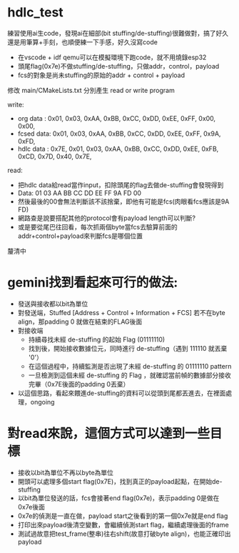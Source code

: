 # hdlc_test

練習使用ai生code，發現ai在細部(bit stuffing/de-stuffing)很難做對，搞了好久還是用筆算+手刻，也順便練一下手感，好久沒寫code

- 在vscode + idf qemu可以在模擬環境下跑code，就不用燒錄esp32
- 頭尾flag(0x7e)不做stuffing/de-stuffing，只做addr，control，payload
- fcs的對象是尚未stuffing的原始的addr + control + payload
  
修改 main/CMakeLists.txt 分別產生 read or write program

write:
- org data  : 0x01, 0x03, 0xAA, 0xBB, 0xCC, 0xDD, 0xEE, 0xFF, 0x00, 0x00, 
- fcsed data: 0x01, 0x03, 0xAA, 0xBB, 0xCC, 0xDD, 0xEE, 0xFF, 0x9A, 0xFD,
- hdlc data : 0x7E, 0x01, 0x03, 0xAA, 0xBB, 0xCC, 0xDD, 0xEE, 0xFB, 0xCD, 0x7D, 0x40, 0x7E, 

read:
- 把hdlc data給read當作input，扣除頭尾的flag去做de-stuffing會發現得到
- Data: 01 03 AA BB CC DD EE FF 9A FD 00
- 然後最後的00會無法判斷該不該捨棄，即他有可能是fcs(肉眼看fcs應該是9A FD)
- 網路查是說要搭配其他的protocol會有payload length可以判斷?
- 或是要從尾巴往回看，每次抓兩個byte當fcs去驗算前面的addr+control+payload來判斷fcs是哪個位置

釐清中

# gemini找到看起來可行的做法:
- 發送與接收都以bit為單位
- 對發送端，Stuffed [Address + Control + Information + FCS] 若不在byte align，那padding 0 就做在結束的FLAG後面
- 對接收端
  - 持續尋找未經 de-stuffing 的起始 Flag (01111110)
  - 找到後，開始接收數據位元，同時進行 de-stuffing（遇到 111110 就丟棄 '0'）
  - 在這個過程中，持續監測是否出現了未經 de-stuffing 的 01111110 pattern
  - 一旦檢測到這個未經 de-stuffing 的 Flag ，就確認當前幀的數據部分接收完畢（0x7E後面的padding 0丟棄）
- 以這個思路，看起來餵進de-stuffing的資料可以從頭到尾都丟進去，在裡面處理，ongoing

# 對read來說，這個方式可以達到一些目標
- 接收以bit為單位不再以byte為單位
- 開頭可以處理多個start flag(0x7E)，找到真正的payload起點，在開始de-stuffing
- 以bit為單位發送的話，fcs會接著end flag(0x7e)，表示padding 0是做在0x7e後面
- 0x7e的偵測是一直在做，payload start之後看到的第一個0x7e就是end flag
- 打印出來payload後清空變數，會繼續偵測start flag，繼續處理後面的frame
- 測試過故意把test_frame(整串)往右shift(故意打破byte align)，也能正確印出payload

